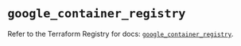 # `google_container_registry`

Refer to the Terraform Registry for docs: [`google_container_registry`](https://registry.terraform.io/providers/hashicorp/google/5.24.0/docs/resources/container_registry).
